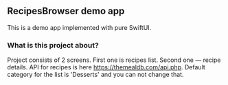 ## RecipesBrowser demo app
This is a demo app implemented with pure SwiftUI. 

### What is this project about?
Project consists of 2 screens. First one is recipes list. Second one — recipe details. 
API for recipes is here https://themealdb.com/api.php. Default category for the list is 'Desserts' and you can not change that.
